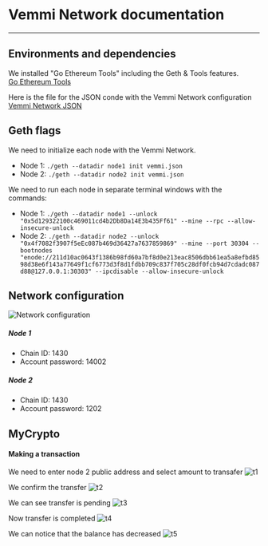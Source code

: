 # Vemmi Network documentation 
---
## Environments and dependencies
We installed "Go Ethereum Tools" including the Geth & Tools features. <br />
[Go Ethereum Tools](https://geth.ethereum.org/downloads/) 

Here is the file for the JSON conde with the Vemmi Network configuration <br />
[Vemmi Network JSON](../blockchain_homework/VemmiChain/vemmi.json) 

## Geth flags
We need to initialize each node with the Vemmi Network. 
- Node 1: `./geth --datadir node1 init vemmi.json`
- Node 2: `./geth --datadir node2 init vemmi.json`

We need to run each node in separate terminal windows with the commands:
- Node 1: `./geth --datadir node1 --unlock "0x5d129322100c469011cd4b2Db8Da14E3b435Ff61" --mine --rpc --allow-insecure-unlock`
- Node 2: `./geth --datadir node2 --unlock "0x4f7082f3907f5eEc087b469d36427a7637859869" --mine --port 30304 --bootnodes "enode://211d10ac0643f1386b98fd60a7bf8d0e213eac8506dbb61ea5a8efbd8598d38e6f143a77649f1cf6773d3f8d1fdbb709c837f705c28df0fcb94d7cdadc087d88@127.0.0.1:30303" --ipcdisable --allow-insecure-unlock`


## Network configuration 
![Network configuration ](../blockchain_homework/Screenshots/terminal_POA_conf.png) 


##### Node 1
- Chain ID: 1430 
- Account password: 14002

##### Node 2
- Chain ID: 1430 
- Account password: 1202

## MyCrypto 
#### Making a transaction
We need to enter node 2 public address and select amount to transafer
![t1](../blockchain_homework/Screenshots/transaction_1.png) <br />

We confirm the transfer
![t2](../blockchain_homework/Screenshots/transaction_2.png) <br />

We can see transfer is pending 
![t3](../blockchain_homework/Screenshots/transaction_3.png) <br />

Now transfer is completed
![t4](../blockchain_homework/Screenshots/transaction_4.png) <br />

We can notice that the balance has decreased 
![t5](../blockchain_homework/Screenshots/transaction_5.png) <br />


